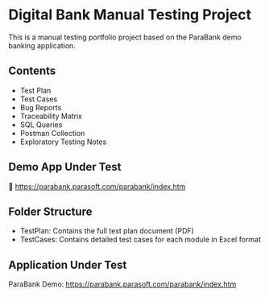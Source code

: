 # Digital Bank Manual Testing Project

This is a manual testing portfolio project based on the ParaBank demo banking application.

## Contents

- Test Plan
- Test Cases
- Bug Reports
- Traceability Matrix
- SQL Queries
- Postman Collection
- Exploratory Testing Notes

## Demo App Under Test

🔗 https://parabank.parasoft.com/parabank/index.htm

## Folder Structure

- TestPlan: Contains the full test plan document (PDF)  
- TestCases: Contains detailed test cases for each module in Excel format

## Application Under Test

ParaBank Demo: https://parabank.parasoft.com/parabank/index.htm

